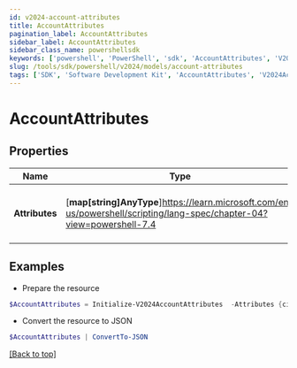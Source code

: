 ```yaml
---
id: v2024-account-attributes
title: AccountAttributes
pagination_label: AccountAttributes
sidebar_label: AccountAttributes
sidebar_class_name: powershellsdk
keywords: ['powershell', 'PowerShell', 'sdk', 'AccountAttributes', 'V2024AccountAttributes'] 
slug: /tools/sdk/powershell/v2024/models/account-attributes
tags: ['SDK', 'Software Development Kit', 'AccountAttributes', 'V2024AccountAttributes']
---
```



# AccountAttributes

## Properties

Name | Type | Description | Notes
------------ | ------------- | ------------- | -------------
**Attributes** | [**map[string]AnyType**]https://learn.microsoft.com/en-us/powershell/scripting/lang-spec/chapter-04?view=powershell-7.4 | The schema attribute values for the account | [required]

## Examples

- Prepare the resource
```powershell
$AccountAttributes = Initialize-V2024AccountAttributes  -Attributes {city=Austin, displayName=John Doe, userName=jdoe, sAMAccountName=jDoe, mail=john.doe@sailpoint.com}
```

- Convert the resource to JSON
```powershell
$AccountAttributes | ConvertTo-JSON
```


[[Back to top]](#) 


